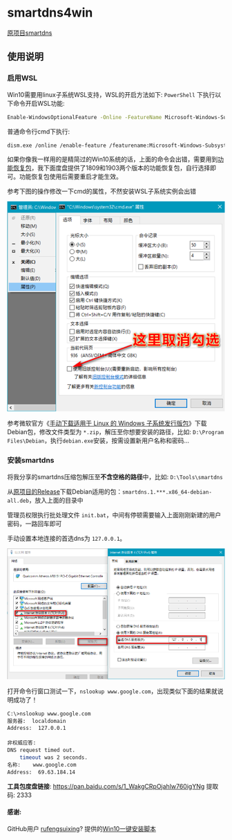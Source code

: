 # smartdns4win

[原项目smartdns](https://github.com/pymumu/smartdns)

## 使用说明

### 启用WSL

Win10需要用linux子系统WSL支持，WSL的开启方法如下:
`PowerShell` 下执行以下命令开启WSL功能:

```bash
Enable-WindowsOptionalFeature -Online -FeatureName Microsoft-Windows-Subsystem-Linux /all
```

普通命令行cmd下执行:
```bash
dism.exe /online /enable-feature /featurename:Microsoft-Windows-Subsystem-Linux /all /norestart
```
如果你像我一样用的是精简过的Win10系统的话，上面的命令会出错，需要用到[功能恢复包](https://moeclub.org/2018/11/27/704/?spm=35.5)，我下面度盘提供了1809和1903两个版本的功能恢复包，自行选择即可。功能恢复包使用后需要重启才能生效。

参考下图的操作修改一下cmd的属性，不然安装WSL子系统实例会出错

![CMD设置](images/cmd%20setting.png)

参考微软官方《[手动下载适用于 Linux 的 Windows 子系统发行版包](https://docs.microsoft.com/zh-cn/windows/wsl/install-manual)》下载Debian包，修改文件类型为 `*.zip`，解压至你想要安装的路径，比如: `D:\Program Files\Debian`，执行`debian.exe`安装，按需设置新用户名称和密码...

### 安装smartdns

将我分享的smartdns压缩包解压至**不含空格的路径**中，比如: `D:\Tools\smartdns`

从[原项目的Release](https://github.com/pymumu/smartdns/releases)下载Debian适用的包：`smartdns.1.***.x86_64-debian-all.deb`，放入上面的目录中

管理员权限执行批处理文件 `init.bat`，中间有停顿需要输入上面刚刚新建的用户密码，一路回车即可

手动设置本地连接的首选dns为 `127.0.0.1`。

![DNS设置](images/DNS%20Setting.png)

打开命令行窗口测试一下，`nslookup www.google.com`，出现类似下面的结果就说明成功了！

```bash
C:\>nslookup www.google.com
服务器:  localdomain
Address:  127.0.0.1

非权威应答:
DNS request timed out.
    timeout was 2 seconds.
名称:    www.google.com
Address:  69.63.184.14
```

**工具包度盘链接**: https://pan.baidu.com/s/1_WakgCRpOjahlw760igYNg 提取码: 2333

#### 感谢: 
GitHub用户 [rufengsuixing](https://github.com/rufengsuixing)? 提供的[Win10一键安装脚本](https://github.com/pymumu/smartdns/issues/107)

